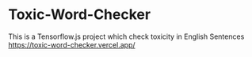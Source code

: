 # Toxic-Word-Checker
This is a Tensorflow.js project which check toxicity in English Sentences
https://toxic-word-checker.vercel.app/
